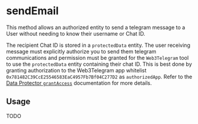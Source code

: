 # sendEmail

This method allows an authorized entity to send a telegram message to a User
without needing to know their username or Chat ID.

The recipient Chat ID is stored in a `protectedData` entity. The user
receiving message must explicitly authorize you to send them telegram communications
and permission must be granted for the `Web3Telegram` tool to use the
`protectedData` entity containing their chat ID. This is best done by
granting authorization to the Web3Telegram app whitelist
`0x781482C39CcE25546583EaC4957Fb7Bf04C277D2` as `authorizedApp`. Refer to the
[Data Protector `grantAccess`](../../dataProtector/dataProtectorCore/grantAccess.md)
documentation for more details.

## Usage

TODO